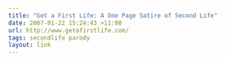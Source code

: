 ```yaml
---
title: "Get a First Life: A One Page Satire of Second Life"
date: 2007-01-22 15:24:43 +11:00
url: http://www.getafirstlife.com/
tags: secondlife parody
layout: link
---
```

